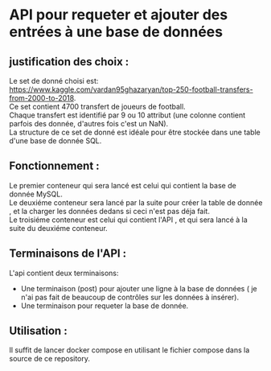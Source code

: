 # API pour requeter et ajouter des entrées à une base de données

## justification des choix : 
Le set de donné choisi est: https://www.kaggle.com/vardan95ghazaryan/top-250-football-transfers-from-2000-to-2018.  
Ce set contient 4700 transfert de joueurs de football.  
Chaque transfert est identifié par 9 ou 10 attribut (une colonne contient parfois des donnée, d'autres fois c'est un NaN).  
La structure de ce set de donné est idéale pour être stockée dans une table d'une base de donnée SQL.

## Fonctionnement :
Le premier conteneur qui sera lancé est celui qui contient la base de donnée MySQL.  
Le deuxiéme conteneur sera lancé par la suite pour créer la table de donnée , et la charger les données dedans si ceci n'est pas déja fait.  
Le troisiéme conteneur est celui qui contient l'API , et qui sera lancé à la suite du deuxiéme conteneur.  

## Terminaisons de l'API :
L'api contient deux terminaisons:   
* Une terminaison (post) pour ajouter une ligne à la base de données ( je n'ai pas fait de beaucoup de contrôles sur les données à insérer).  
* Une terminaison pour requeter la base de donnée.  

## Utilisation : 
Il suffit de lancer docker compose en utilisant le fichier compose dans la source de ce repository.  


